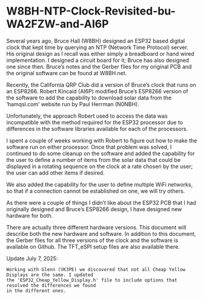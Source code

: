 # W8BH-NTP-Clock-Revisited-bu-WA2FZW-and-AI6P

Several years ago, Bruce Hall (W8BH) designed an ESP32 based digital clock that kept time by querying an NTP (Network Time Protocol) server. His original design as I recall was either simply a breadboard or hand wired implementation. I designed a circuit board for it; Bruce has also designed one since then. Bruce’s notes and the Gerber files for my original PCB and the original software can be found at W8BH.net.

Recently, the California QRP Club did a version of Bruce’s clock that runs on an ESP8266. Robert Kincaid (AI6P) modified Bruce’s ESP8266 version of the software to add the capability to download solar data from the ‘hamqsl.com’ website run by Paul Herrman (N0NBH). 

Unfortunately, the approach Robert used to access the data was incompatible with the method required for the ESP32 processor due to differences in the software libraries available for each of the processors.

I spent a couple of weeks working with Robert to figure out how to make the software run on either processor.
Once that problem was solved, I continued to do some cleanup on the software and added the capability for the user to define a number of items from the solar data that could be displayed in a rotating sequence on the clock at a rate chosen by the user;  the user can add other items if desired.

We also added the capability for the user to define multiple WiFi networks, so that if a connection cannot be established on one, we will try others.

As there were a couple of things I didn’t like about the ESP32 PCB that I had originally designed and Bruce’s ESP8266 design, I have designed new hardware for both. 

There are actually three different hardware versions. This document will describe both the new hardware and software.
In addition to this document, the Gerber files for all three versions of the clock and the software is available on Github. The TFT_eSPI setup files are also available there.

Update July 7, 2025:

    Working with Glenn (VK3PE) we discovered that not all Cheap Yellow Displays are the same. I updated
    the 'ESP32_Cheap_Yellow_Display.h' file to include options that resolved the differences we found
    in the different ones.
